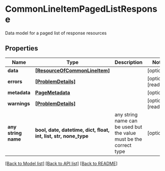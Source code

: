 # CommonLineItemPagedListResponse

Data model for a paged list of response resources

## Properties
Name | Type | Description | Notes
------------ | ------------- | ------------- | -------------
**data** | [**[ResourceOfCommonLineItem]**](ResourceOfCommonLineItem.md) |  | [optional] 
**errors** | [**[ProblemDetails]**](ProblemDetails.md) |  | [optional] [readonly] 
**metadata** | [**PageMetadata**](PageMetadata.md) |  | [optional] 
**warnings** | [**[ProblemDetails]**](ProblemDetails.md) |  | [optional] [readonly] 
**any string name** | **bool, date, datetime, dict, float, int, list, str, none_type** | any string name can be used but the value must be the correct type | [optional]

[[Back to Model list]](../README.md#documentation-for-models) [[Back to API list]](../README.md#documentation-for-api-endpoints) [[Back to README]](../README.md)


